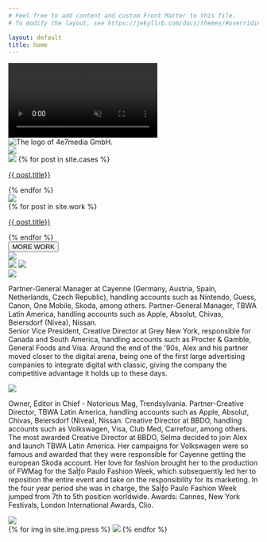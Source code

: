 ```yaml
---
# Feel free to add content and custom Front Matter to this file.
# To modify the layout, see https://jekyllrb.com/docs/themes/#overriding-theme-defaults

layout: default
title: home
---
```

<div id="home">
  <div id="landingpage">
    <video loop muted autoplay class="fullscreen-bg__video">
      <source src="https://res.cloudinary.com/media4e7/video/upload/ac_none,vc_h264:main/v1559939589/video-header2_canbff.mp4">
    </video>
    <img class="logo" src="../img/icons/logo-4e7-media.png" title="The logo of 4e7media GmbH.">
  </div>
  <div id="campaigns">
    <img src="../img/camp/camp.png">
  </div>
  <div id="eye" style="background-image: url('../img/eye/eye-text.png');"></div>
  <div id="features">
  <div class="feat_cont">
    <div style="background-image: url('../img/wwdo/thumbnails/advertising.jpg');"></div>
    <div style="background-image: url('../img/wwdo/thumbnails/branded-entertainment.jpg');"></div>
    <div style="background-image: url('../img/wwdo/thumbnails/branded-publishing.jpg');"></div>
    <div style="background-image: url('../img/wwdo/thumbnails/social-media-m-anagement.jpg');"></div>
  </div>
  </div>
  <div id="cases">
    <div class="cases_cont">
      <img src="../img/cases/cases.png">
      {% for post in site.cases %}
      <a href="{{ post.url }}" style="background-image: url('{{ post.tnimg }}');">
        <p>{{ post.title}}</p>
      </a>
     {% endfor %}
    </div>
  </div>
  <div id="work">
  <img src="../img/work/4e7_work.png">
    <div class="work-cont">
    {% for post in site.work %}
      <a href="{{ post.url }}" style="background-image: url('{{ post.tnimg }}');">
      <p>{{ post.title}}</p>
      </a>
     {% endfor %}
    </div>
    <button type="button" class="work_more">MORE WORK</button>
  </div>
  <div id="platforms">
    <img src="../img/plattforms/platforms.png">
    <div style="background-image: url('../img/plattforms/thumbnails/trendsylvania-platform.jpg');"></div>
    <div style="background-image: url('../img/plattforms/thumbnails/thumbnail-artforum4e7-2.jpg');"></div>
    <div style="background-image: url('../img/plattforms/thumbnails/travel-guides-tips-platform.jpg');"></div>
    <div style="background-image: url('../img/plattforms/thumbnails/Notorious-patform.jpg');"></div>
  </div>
  <div id="alex" class="about_us">
    <img src="../img/about/about_us.png" class="main">
    <img src="../img/about/about_alex.jpg">
    <div class="about_text">
      <img src="../img/about/alex.png">
      <p>Partner-General Manager at Cayenne (Germany,
Austria, Spain, Netherlands, Czech Republic),
handling accounts such as Nintendo, Guess, Canon,
One Mobile, Skoda, among others. Partner-General
Manager, TBWA Latin America, handling accounts
such as Apple, Absolut, Chivas, Beiersdorf (Nivea),
Nissan.<br>
Senior Vice President, Creative Director at Grey New
York, responsible for Canada and South America,
handling accounts such as Procter & Gamble,
General Foods and Visa. Around the end of the '90s,
Alex and his partner moved closer to the digital arena,
being one of the first large advertising companies
to integrate digital with classic, giving the 
company the competitive advantage it holds up to 
these days.</p>
    </div>
  </div>
  <div id="selma" class="about_us">
    <div class="about_text">
      <img src="../img/about/selma.png">
      <p>Owner, Editor in Chief - Notorious Mag, Trendsylvania.
Partner-Creative Director, TBWA Latin America,
handling accounts such as Apple, Absolut, Chivas, Beiersdorf (Nivea), Nissan. Creative Director at
BBDO, handling accounts such as Volkswagen,
Visa, Club Med, Carrefour, among others.
The most awarded Creative Director at BBDO,
Selma decided to join Alex and launch TBWA Latin
America. Her campaigns for Volkswagen were so
famous and awarded that they were responsible
for Cayenne getting the european Skoda account.
Her love for fashion brought her to the production
of FWMag for the SaÌƒo Paulo Fashion Week, which subsequently led her to reposition the entire event
and take on the responsibility for its marketing.
In the four year period she was in charge, the SaÌƒo
Paulo Fashion Week jumped from 7th to 5th position worldwide.
Awards: Cannes, New York Festivals, London International Awards, Clio.</p>
    </div>
    <img src="../img/about/about_selma.jpg">
  </div>
  <div id="press">
  {% for img in site.img.press %}
    <img src="{{img}}">
  {% endfor %}
  </div>
</div>